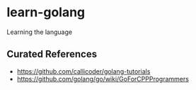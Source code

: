 # learn-golang
Learning the language

## Curated References

- https://github.com/callicoder/golang-tutorials
- https://github.com/golang/go/wiki/GoForCPPProgrammers
